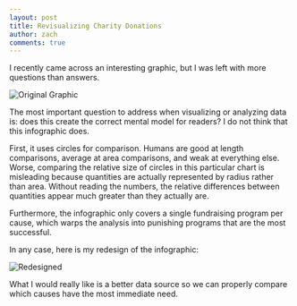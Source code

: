 ```yaml
---
layout: post
title: Revisualizing Charity Donations
author: zach
comments: true
---
```


I recently came across an interesting graphic, but I was left with more questions than answers.

![Original Graphic](http://cdn3.vox-cdn.com/uploads/chorus_asset/file/663618/Donating.vs.Death-Graph.0.jpg)

The most important question to address when visualizing or analyzing data is: does this create the correct mental model for readers? I do not think that this infographic does.

First, it uses circles for comparison. Humans are good at length comparisons, average at area comparisons, and weak at everything else. Worse, comparing the relative size of circles in this particular chart is misleading because quantities are actually represented by radius rather than area. Without reading the numbers, the relative differences between quantities appear much greater than they actually are.

Furthermore, the infographic only covers a single fundraising program per cause, which warps the analysis into punishing programs that are the most successful.

In any case, here is my redesign of the infographic:

![Redesigned](http://i.imgur.com/Iel1T2t.png)

What I would really like is a better data source so we can properly compare which causes have the most immediate need.
